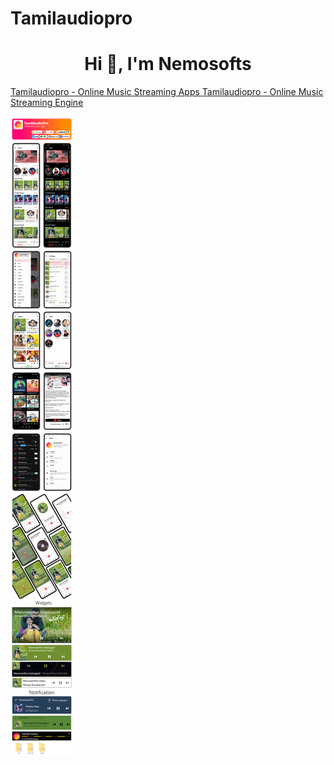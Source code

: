 # Tamilaudiopro

<h1 align="center">Hi 👋, I'm Nemosofts</h1>
<a href="https://codecanyon.net/item/tamilaudiopro-online-music-streaming-apps/27341717" target="blank"> Tamilaudiopro - Online Music Streaming Apps </a>
<a href="https://codecanyon.net/item/tamilaudiopro-online-music-streaming-with-codeigniter/34418588" target="blank"> Tamilaudiopro - Online Music Streaming Engine </a>

<p align="left"> <img src="Banner_full_54656.jpg" alt="nemosofts-git" /> </p>

